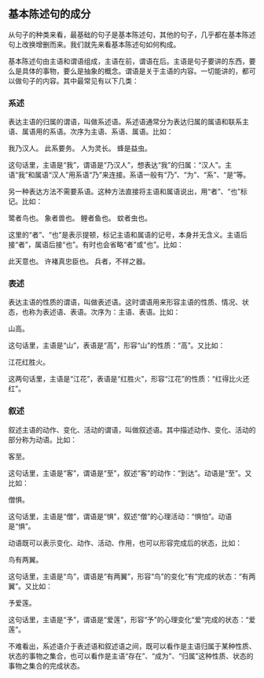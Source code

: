 ## 基本陈述句的成分

从句子的种类来看，最基础的句子是基本陈述句，其他的句子，几乎都在基本陈述句上改换增删而来。我们就先来看基本陈述句如何构成。

基本陈述句由主语和谓语组成，主语在前，谓语在后。主语是句子要讲的东西，要么是具体的事物，要么是抽象的概念。谓语是关于主语的内容。一切能讲的，都可以做句子的内容。其中最常见有以下几类：

### 系述

表达主语的归属的谓语，叫做系述语。系述语通常分为表达归属的属语和联系主语、属语用的系语。次序为主语、系语、属语。比如：

我乃汉人。
此系要务。
人为灵长。
蜂是益虫。

这句话里，主语是“我”，谓语是“乃汉人”，想表达“我”的归属：“汉人”。主语“我”和属语“汉人”用系语“乃”来连接。系语一般有“乃”、“为”、“系”、“是”等。

另一种表达方法不需要系语。这种方法直接将主语和属语说出，用“者”、“也”标记。比如：

鹭者鸟也。
象者兽也。
鲤者鱼也。
蚊者虫也。

这里的“者”、“也”是表示提顿，标记主语和属语的记号，本身并无含义。主语后接“者”，属语后接“也”。有时也会省略“者”或“也”。比如：

此天意也。
许褚真忠臣也。
兵者，不祥之器。

### 表述

表达主语的性质的谓语，叫做表述语。这时谓语用来形容主语的性质、情况、状态，也称为表述语、表语。次序为：主语、表语。比如：

山高。

这句话里，主语是“山”，表语是“高”，形容“山”的性质：“高”。又比如：

江花红胜火。

这两句话里，主语是“江花”，表语是“红胜火”，形容“江花”的性质：“红得比火还红”。

### 叙述

叙述主语的动作、变化、活动的谓语，叫做叙述语。其中描述动作、变化、活动的部分称为动语。比如：

客至。

这句话里，主语是“客”，谓语是“至”，叙述“客”的动作：“到达”。动语是“至”。又比如：

僧惧。

这句话里，主语是“僧”，谓语是“惧”，叙述“僧”的心理活动：“惧怕”。动语是“惧”。

动语既可以表示变化、动作、活动、作用，也可以形容完成后的状态，比如：

鸟有两翼。

这句话里，主语是“鸟”，谓语是“有两翼”，形容“鸟”的变化“有”完成的状态：“有两翼”。又比如：

予爱莲。

这句话里，主语是“予”，谓语是“爱莲”，形容“予”的心理变化“爱”完成的状态：“爱莲”。

不难看出，系述语介于表述语和叙述语之间，既可以看作是主语归属于某种性质、状态的事物之集合，也可以看作是主语“存在”、“成为”、“归属”这种性质、状态的事物之集合的完成状态。
